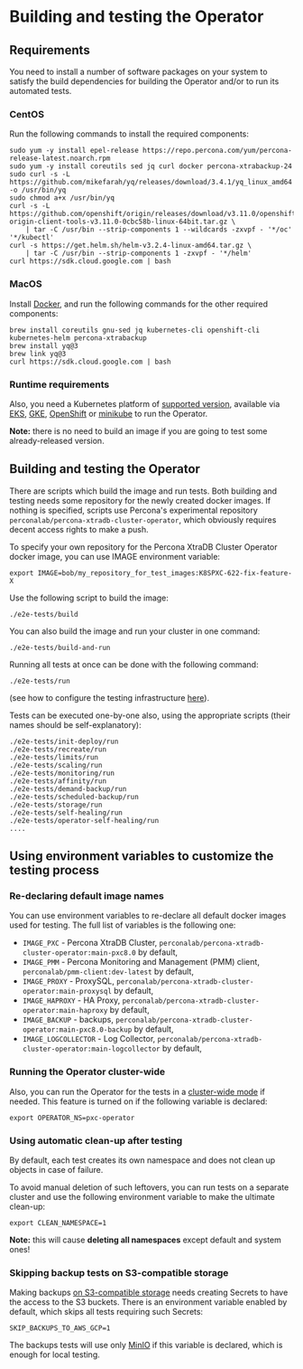 # Building and testing the Operator

## Requirements

You need to install a number of software packages on your system to satisfy the build dependencies for building the Operator and/or to run its automated tests.

### CentOS

Run the following commands to install the required components:

```
sudo yum -y install epel-release https://repo.percona.com/yum/percona-release-latest.noarch.rpm
sudo yum -y install coreutils sed jq curl docker percona-xtrabackup-24
sudo curl -s -L https://github.com/mikefarah/yq/releases/download/3.4.1/yq_linux_amd64 -o /usr/bin/yq
sudo chmod a+x /usr/bin/yq
curl -s -L https://github.com/openshift/origin/releases/download/v3.11.0/openshift-origin-client-tools-v3.11.0-0cbc58b-linux-64bit.tar.gz \
    | tar -C /usr/bin --strip-components 1 --wildcards -zxvpf - '*/oc' '*/kubectl'
curl -s https://get.helm.sh/helm-v3.2.4-linux-amd64.tar.gz \
    | tar -C /usr/bin --strip-components 1 -zxvpf - '*/helm'
curl https://sdk.cloud.google.com | bash
```

### MacOS

Install [Docker](https://docs.docker.com/docker-for-mac/install/), and run the following commands for the other required components:

```
brew install coreutils gnu-sed jq kubernetes-cli openshift-cli kubernetes-helm percona-xtrabackup
brew install yq@3
brew link yq@3
curl https://sdk.cloud.google.com | bash
```

### Runtime requirements

Also, you need a Kubernetes platform of [supported version](https://www.percona.com/doc/kubernetes-operator-for-pxc/System-Requirements.html#officially-supported-platforms), available via [EKS](https://www.percona.com/doc/kubernetes-operator-for-pxc/eks.html), [GKE](https://www.percona.com/doc/kubernetes-operator-for-pxc/gke.html), [OpenShift](https://www.percona.com/doc/kubernetes-operator-for-pxc/openshift.html) or [minikube](https://www.percona.com/doc/kubernetes-operator-for-pxc/minikube.html) to run the Operator.

**Note:** there is no need to build an image if you are going to test some already-released version.

## Building and testing the Operator

There are scripts which build the image and run tests. Both building and testing
needs some repository for the newly created docker images. If nothing is
specified, scripts use Percona's experimental repository `perconalab/percona-xtradb-cluster-operator`, which
obviously requires decent access rights to make a push.

To specify your own repository for the Percona XtraDB Cluster Operator docker image, you can use IMAGE environment variable:

```
export IMAGE=bob/my_repository_for_test_images:K8SPXC-622-fix-feature-X
```

Use the following script to build the image:

```
./e2e-tests/build
```

You can also build the image and run your cluster in one command:

```
./e2e-tests/build-and-run
```

Running all tests at once can be done with the following command:

```
./e2e-tests/run
```

(see how to configure the testing infrastructure [here](#using-environment-variables-to-customize-the-testing-process)).

Tests can be executed one-by-one also, using the appropriate scripts (their names should be self-explanatory):


```
./e2e-tests/init-deploy/run
./e2e-tests/recreate/run
./e2e-tests/limits/run
./e2e-tests/scaling/run
./e2e-tests/monitoring/run
./e2e-tests/affinity/run
./e2e-tests/demand-backup/run
./e2e-tests/scheduled-backup/run
./e2e-tests/storage/run
./e2e-tests/self-healing/run
./e2e-tests/operator-self-healing/run
....
```

## Using environment variables to customize the testing process

### Re-declaring default image names

You can use environment variables to re-declare all default docker images used for testing. The
full list of variables is the following one:

* `IMAGE_PXC` - Percona XtraDB Cluster, `perconalab/percona-xtradb-cluster-operator:main-pxc8.0` by default,
* `IMAGE_PMM` - Percona Monitoring and Management (PMM) client, `perconalab/pmm-client:dev-latest` by default,
* `IMAGE_PROXY` - ProxySQL, `perconalab/percona-xtradb-cluster-operator:main-proxysql` by default,
* `IMAGE_HAPROXY` - HA Proxy, `perconalab/percona-xtradb-cluster-operator:main-haproxy` by default,
* `IMAGE_BACKUP` - backups, `perconalab/percona-xtradb-cluster-operator:main-pxc8.0-backup` by default,
* `IMAGE_LOGCOLLECTOR` - Log Collector, `perconalab/percona-xtradb-cluster-operator:main-logcollector` by default,

### Running the Operator cluster-wide

Also, you can run the Operator for the tests in a [cluster-wide mode](https://www.percona.com/doc/kubernetes-operator-for-pxc/cluster-wide.html) if needed. This feature is turned on if the following variable is declared:

```
export OPERATOR_NS=pxc-operator
```

### Using automatic clean-up after testing

By default, each test creates its own namespace and does not clean up objects in case of failure.

To avoid manual deletion of such leftovers, you can run tests on a separate cluster and use the following environment variable to make the ultimate clean-up:

```
export CLEAN_NAMESPACE=1
```

**Note:** this will cause **deleting all namespaces** except default and system ones!

### Skipping backup tests on S3-compatible storage

Making backups [on S3-compatible storage](https://www.percona.com/doc/kubernetes-operator-for-pxc/backups.html#making-scheduled-backups) needs creating Secrets to have the access to the S3 buckets. There is an environment variable enabled by default, which skips all tests requiring such Secrets:

```
SKIP_BACKUPS_TO_AWS_GCP=1
```

The backups tests will use only [MinIO](https://min.io/) if this variable is declared,
which is enough for local testing.
